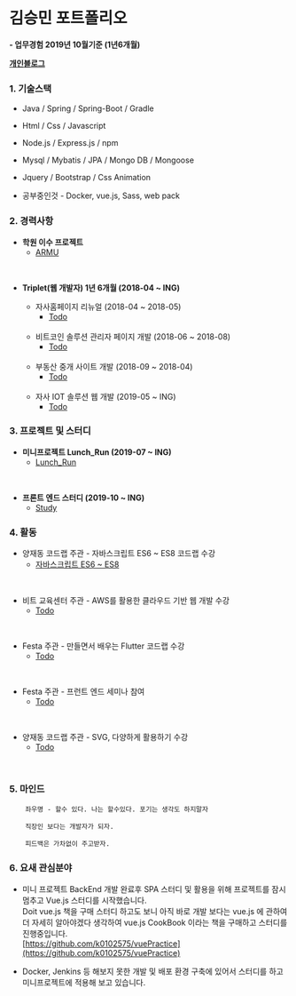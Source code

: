 # 김승민 포트폴리오

**- 업무경험 2019년 10월기준 (1년6개월)**

**[개인블로그](https://k0102575.github.io/)**

### 1. 기술스택

* Java / Spring / Spring-Boot / Gradle

* Html / Css / Javascript

* Node.js / Express.js / npm

* Mysql / Mybatis / JPA / Mongo DB / Mongoose

* Jquery / Bootstrap / Css Animation

* 공부중인것 - Docker, vue.js, Sass, web pack

### 2. 경력사항

- **학원 이수 프로젝트**
   * [ARMU](https://github.com/k0102575/ARMU)
<br>

- **Triplet(웹 개발자) 1년 6개월 (2018-04 ~ ING)**
   * 자사홈페이지 리뉴얼 (2018-04 ~ 2018-05)
      * [Todo](Todo)
   <br>

   * 비트코인 솔루션 관리자 페이지 개발 (2018-06 ~ 2018-08)
      * [Todo](Todo)
   <br>

   * 부동산 중개 사이트 개발 (2018-09 ~ 2018-04)
      * [Todo](Todo)
   <br>

   * 자사 IOT 솔루션 웹 개발 (2019-05 ~ ING)
      * [Todo](Todo)

### 3. 프로젝트 및 스터디

- **미니프로젝트 Lunch_Run (2019-07 ~ ING)**
   * [Lunch_Run](https://github.com/jmt-map/Lunch_Run_Server)
<br>

- **프론트 엔드 스터디 (2019-10 ~ ING)**
   * [Study](https://github.com/WANZARGEN/rare-idiots/wiki/Session-Plan)

### 4. 활동
   * 양재동 코드랩 주관 - 자바스크립트 ES6 ~ ES8 코드랩 수강
      * [자바스크립트 ES6 ~ ES8](https://k0102575.github.io/review/review-javascript-ES6)
   <br>

   * 비트 교육센터 주관 - AWS를 활용한 클라우드 기반 웹 개발 수강
      * [Todo](Todo)
   <br>

   * Festa 주관 - 만들면서 배우는 Flutter 코드랩 수강
      * [Todo](Todo)
   <br>

   * Festa 주관 - 프런트 엔드 세미나 참여
      * [Todo](Todo)
   <br>

   * 양재동 코드랩 주관 - SVG, 다양하게 활용하기 수강
      * [Todo](Todo)
   <br>

### 5. 마인드
```
    좌우명 - 할수 있다. 나는 할수있다. 포기는 생각도 하지말자

    직장인 보다는 개발자가 되자.

    피드백은 가차없이 주고받자.
```

### 6. 요새 관심분야
- 미니 프로젝트 BackEnd 개발 완료후 SPA 스터디 및 활용을 위해 프로젝트를 잠시 멈추고 Vue.js 스터디를 시작했습니다.<br>
   Doit vue.js 책을 구매 스터디 하고도 보니 아직 바로 개발 보다는 vue.js 에 관하여 더 자세히 알아야겠다 생각하여
   vue.js CookBook 이라는 책을 구매하고 스터디를 진행중입니다.<br>
   [https://github.com/k0102575/vuePractice](https://github.com/k0102575/vuePractice)
   <br>

- Docker, Jenkins 등 해보지 못한 개발 및 배포 환경 구축에 있어서 스터디를 하고 미니프로젝트에 적용해 보고 있습니다.
